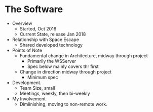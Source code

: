 # The Software
* Overview
    * Started, Oct 2016
    * Current State, release Jan 2018
* Relationship with Space Escape
    * Shared developed technology
* Points of Note
    * Fundamental change in Architecture, midway through project
        * Primarily the WSServer
        * Spec below mainly covers thr first
    * Change in direction midway through project
        * Minimum spec
* Development.
    * Team Size, small
    * Meetings, weekly, then bi-weekly
* My Involvement
    * Dimiinishing, moving to non-remote work.